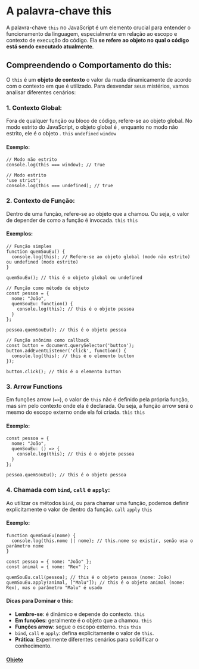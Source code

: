 # A palavra-chave this

A palavra-chave `this` no JavaScript é um elemento crucial para entender o funcionamento da linguagem, especialmente em relação ao escopo e contexto de execução do código. Ela **se refere ao objeto no qual o código está sendo executado atualmente**.

## Compreendendo o Comportamento do this:

O `this` é um **objeto de contexto** o valor da muda dinamicamente de acordo com o contexto em que é utilizado. Para desvendar seus mistérios, vamos analisar diferentes cenários:

### 1. Contexto Global:

Fora de qualquer função ou bloco de código, refere-se ao objeto global. No modo estrito do JavaScript, o objeto global é , enquanto no modo não estrito, ele é o objeto . `this` `undefined` `window`

#### Exemplo:

```
// Modo não estrito
console.log(this === window); // true

// Modo estrito
'use strict';
console.log(this === undefined); // true
```

### 2. Contexto de Função:

Dentro de uma função, refere-se ao objeto que a chamou. Ou seja, o valor de depender de como a função é invocada. `this` `this`

#### Exemplos:

```
// Função simples
function quemSouEu() {
  console.log(this); // Refere-se ao objeto global (modo não estrito) ou undefined (modo estrito)
}

quemSouEu(); // this é o objeto global ou undefined

// Função como método de objeto
const pessoa = {
  nome: "João",
  quemSouEu: function() {
    console.log(this); // this é o objeto pessoa
  }
};

pessoa.quemSouEu(); // this é o objeto pessoa

// Função anônima como callback
const button = document.querySelector('button');
button.addEventListener('click', function() {
  console.log(this); // this é o elemento button
});

button.click(); // this é o elemento button
```

### 3. Arrow Functions

Em funções arrow (`=>`), o valor de `this` não é definido pela própria função, mas sim pelo contexto onde ela é declarada. Ou seja, a função arrow será o mesmo do escopo externo onde ela foi criada. `this` `this`

#### Exemplo:

```
const pessoa = {
  nome: "João",
  quemSouEu: () => {
    console.log(this); // this é o objeto pessoa
  }
};

pessoa.quemSouEu(); // this é o objeto pessoa
```

### 4. Chamada com `bind`, `call` e `apply`:

Ao utilizar os métodos `bind`, ou para chamar uma função, podemos definir explicitamente o valor de dentro da função. `call` `apply` `this`

#### Exemplo:

```
function quemSouEu(nome) {
  console.log(this.nome || nome); // this.nome se existir, senão usa o parâmetro nome
}

const pessoa = { nome: "João" };
const animal = { nome: "Rex" };

quemSouEu.call(pessoa); // this é o objeto pessoa (nome: João)
quemSouEu.apply(animal, ["Malu"]); // this é o objeto animal (nome: Rex), mas o parâmetro "Malu" é usado
```

#### Dicas para Dominar o this:

- **Lembre-se**: é dinâmico e depende do contexto. `this`
- **Em funções**: geralmente é o objeto que a chamou. `this`
- **Funções arrow**: segue o escopo externo. `this` `this`
- `bind`, `call` e `apply`: defina explicitamente o valor de `this`.
- **Prática**: Experimente diferentes cenários para solidificar o conhecimento.

#### [Objeto](../objetos.md)